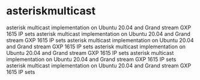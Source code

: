 # asteriskmulticast
asterisk multicast implementation on Ubuntu 20.04 and Grand stream GXP 1615 IP sets
asterisk multicast implementation on Ubuntu 20.04 and Grand stream GXP 1615 IP sets
asterisk multicast implementation on Ubuntu 20.04 and Grand stream GXP 1615 IP sets
asterisk multicast implementation on Ubuntu 20.04 and Grand stream GXP 1615 IP sets
asterisk multicast implementation on Ubuntu 20.04 and Grand stream GXP 1615 IP sets
asterisk multicast implementation on Ubuntu 20.04 and Grand stream GXP 1615 IP sets

